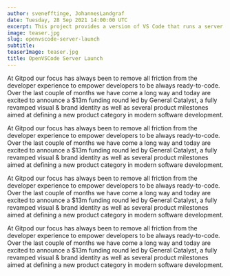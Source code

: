 ```yaml
---
author: svenefftinge, JohannesLandgraf
date: Tuesday, 28 Sep 2021 14:00:00 UTC
excerpt: This project provides a version of VS Code that runs a server on a remote machine and allows access through a modern web browser. It's based on the very same architecture used by Gitpod or GitHub Codespaces at scale.
image: teaser.jpg
slug: openvscode-server-launch
subtitle:
teaserImage: teaser.jpg
title: OpenVSCode Server Launch
---
```


<script context="module">
  export const prerender = true;
</script>

<script>
  import OpenvscodeLaunchPartners from '../../components/blog/openvscode-launch-partners.svelte';
  import Quotes from '../../components/blog/openvscode-quotes.svelte';
</script>

At Gitpod our focus has always been to remove all friction from the developer experience to empower developers to be always ready-to-code. Over the last couple of months we have come a long way and today are excited to announce a $13m funding round led by General Catalyst, a fully revamped visual & brand identity as well as several product milestones aimed at defining a new product category in modern software development.

At Gitpod our focus has always been to remove all friction from the developer experience to empower developers to be always ready-to-code. Over the last couple of months we have come a long way and today are excited to announce a $13m funding round led by General Catalyst, a fully revamped visual & brand identity as well as several product milestones aimed at defining a new product category in modern software development.

<Quotes />

At Gitpod our focus has always been to remove all friction from the developer experience to empower developers to be always ready-to-code. Over the last couple of months we have come a long way and today are excited to announce a $13m funding round led by General Catalyst, a fully revamped visual & brand identity as well as several product milestones aimed at defining a new product category in modern software development.

At Gitpod our focus has always been to remove all friction from the developer experience to empower developers to be always ready-to-code. Over the last couple of months we have come a long way and today are excited to announce a $13m funding round led by General Catalyst, a fully revamped visual & brand identity as well as several product milestones aimed at defining a new product category in modern software development.

<OpenvscodeLaunchPartners />
